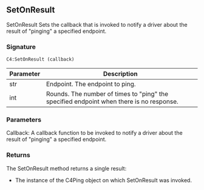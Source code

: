 ## SetOnResult

SetOnResult
Sets the callback that is invoked to notify a driver about the result of "pinging" a specified endpoint.

### Signature

`C4:SetOnResult (callback)`


| Parameter | Description |
| --- | --- |
| str | Endpoint. The endpoint to ping.|
| int | Rounds. The number of times to "ping" the specified endpoint when there is no response. |


### Parameters

Callback: A callback function to be invoked to notify a driver about the result of "pinging" a specified endpoint.


### Returns

The SetOnResult method returns a single result:
- The instance of the C4Ping object on which SetOnResult was invoked.